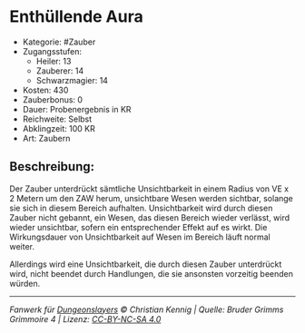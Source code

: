 # Enthüllende Aura

- Kategorie: #Zauber
- Zugangsstufen:
  - Heiler: 13
  - Zauberer: 14
  - Schwarzmagier: 14
- Kosten: 430
- Zauberbonus: 0
- Dauer: Probenergebnis in KR
- Reichweite: Selbst
- Abklingzeit: 100 KR
- Art: Zaubern

## Beschreibung:

Der Zauber unterdrückt sämtliche Unsichtbarkeit in einem Radius von VE x 2 Metern um den ZAW herum, unsichtbare Wesen werden sichtbar, solange sie sich in diesem Bereich aufhalten. Unsichtbarkeit wird durch diesen Zauber nicht gebannt, ein Wesen, das diesen Bereich wieder verlässt, wird wieder unsichtbar, sofern ein entsprechender Effekt auf es wirkt. Die Wirkungsdauer von Unsichtbarkeit auf Wesen im Bereich läuft normal weiter.

Allerdings wird eine Unsichtbarkeit, die durch diesen Zauber unterdrückt wird, nicht beendet durch Handlungen, die sie ansonsten vorzeitig beenden würden.

---

_Fanwerk für [Dungeonslayers](https://www.dungeonslayers.net/) © Christian Kennig | Quelle: Bruder Grimms Grimmoire 4 | Lizenz: [CC-BY-NC-SA 4.0](https://creativecommons.org/licenses/by-nc-sa/4.0/deed.de)_
